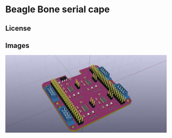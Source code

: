 <h1>Beagle Bone serial cape</h1>

<h2>License</h2>

<h2>Images</h2>
<img src="https://raw.githubusercontent.com/pmezydlo/BeagleBone_serial_cape/master/3d_view.jpg" alt=""/>	


